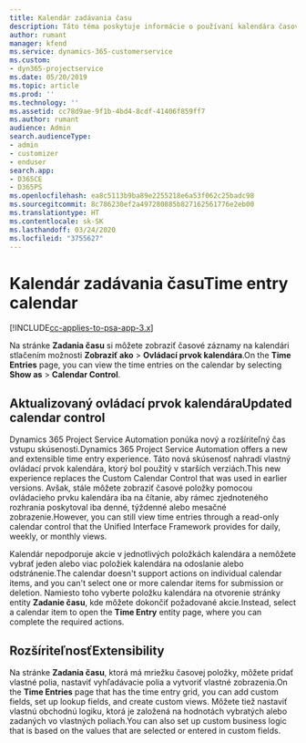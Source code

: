```yaml
---
title: Kalendár zadávania času
description: Táto téma poskytuje informácie o používaní kalendára časovej položky.
author: rumant
manager: kfend
ms.service: dynamics-365-customerservice
ms.custom:
- dyn365-projectservice
ms.date: 05/20/2019
ms.topic: article
ms.prod: ''
ms.technology: ''
ms.assetid: cc78d9ae-9f1b-4bd4-8cdf-41406f859ff7
ms.author: rumant
audience: Admin
search.audienceType:
- admin
- customizer
- enduser
search.app:
- D365CE
- D365PS
ms.openlocfilehash: ea8c5113b9ba89e2255218e6a53f062c25badc98
ms.sourcegitcommit: 8c786230ef2a497280885b827162561776e2eb00
ms.translationtype: HT
ms.contentlocale: sk-SK
ms.lasthandoff: 03/24/2020
ms.locfileid: "3755627"
---
```

# <a name="time-entry-calendar"></a><span data-ttu-id="34bf7-103">Kalendár zadávania času</span><span class="sxs-lookup"><span data-stu-id="34bf7-103">Time entry calendar</span></span>

[!INCLUDE[cc-applies-to-psa-app-3.x](../includes/cc-applies-to-psa-app-3x.md)]

<span data-ttu-id="34bf7-104">Na stránke **Zadania času** si môžete zobraziť časové záznamy na kalendári stlačením možnosti **Zobraziť ako** \> **Ovládací prvok kalendára**.</span><span class="sxs-lookup"><span data-stu-id="34bf7-104">On the **Time Entries** page, you can view the time entries on the calendar by selecting **Show as** \> **Calendar Control**.</span></span>

## <a name="updated-calendar-control"></a><span data-ttu-id="34bf7-105">Aktualizovaný ovládací prvok kalendára</span><span class="sxs-lookup"><span data-stu-id="34bf7-105">Updated calendar control</span></span>

<span data-ttu-id="34bf7-106">Dynamics 365 Project Service Automation ponúka nový a rozšíriteľný čas vstupu skúsenosti.</span><span class="sxs-lookup"><span data-stu-id="34bf7-106">Dynamics 365 Project Service Automation offers a new and extensible time entry experience.</span></span> <span data-ttu-id="34bf7-107">Táto nová skúsenosť nahradí vlastný ovládací prvok kalendára, ktorý bol použitý v starších verziách.</span><span class="sxs-lookup"><span data-stu-id="34bf7-107">This new experience replaces the Custom Calendar Control that was used in earlier versions.</span></span> <span data-ttu-id="34bf7-108">Avšak, stále môžete zobraziť časové položky pomocou ovládacieho prvku kalendára iba na čítanie, aby rámec zjednoteného rozhrania poskytoval iba denné, týždenné alebo mesačné zobrazenie.</span><span class="sxs-lookup"><span data-stu-id="34bf7-108">However, you can still view time entries through a read-only calendar control that the Unified Interface Framework provides for daily, weekly, or monthly views.</span></span>

<span data-ttu-id="34bf7-109">Kalendár nepodporuje akcie v jednotlivých položkách kalendára a nemôžete vybrať jeden alebo viac položiek kalendára na odoslanie alebo odstránenie.</span><span class="sxs-lookup"><span data-stu-id="34bf7-109">The calendar doesn't support actions on individual calendar items, and you can't select one or more calendar items for submission or deletion.</span></span> <span data-ttu-id="34bf7-110">Namiesto toho vyberte položku kalendára na otvorenie stránky entity **Zadanie času**, kde môžete dokončiť požadované akcie.</span><span class="sxs-lookup"><span data-stu-id="34bf7-110">Instead, select a calendar item to open the **Time Entry** entity page, where you can complete the required actions.</span></span>

## <a name="extensibility"></a><span data-ttu-id="34bf7-111">Rozšíriteľnosť</span><span class="sxs-lookup"><span data-stu-id="34bf7-111">Extensibility</span></span>

<span data-ttu-id="34bf7-112">Na stránke **Zadania času**, ktorá má mriežku časovej položky, môžete pridať vlastné polia, nastaviť vyhľadávacie polia a vytvoriť vlastné zobrazenia.</span><span class="sxs-lookup"><span data-stu-id="34bf7-112">On the **Time Entries** page that has the time entry grid, you can add custom fields, set up lookup fields, and create custom views.</span></span> <span data-ttu-id="34bf7-113">Môžete tiež nastaviť vlastnú obchodnú logiku, ktorá je založená na hodnotách vybratých alebo zadaných vo vlastných poliach.</span><span class="sxs-lookup"><span data-stu-id="34bf7-113">You can also set up custom business logic that is based on the values that are selected or entered in custom fields.</span></span>
